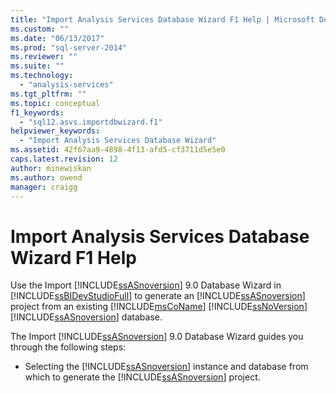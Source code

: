 ```yaml
---
title: "Import Analysis Services Database Wizard F1 Help | Microsoft Docs"
ms.custom: ""
ms.date: "06/13/2017"
ms.prod: "sql-server-2014"
ms.reviewer: ""
ms.suite: ""
ms.technology: 
  - "analysis-services"
ms.tgt_pltfrm: ""
ms.topic: conceptual
f1_keywords: 
  - "sql12.asvs.importdbwizard.f1"
helpviewer_keywords: 
  - "Import Analysis Services Database Wizard"
ms.assetid: 42f67aa9-4898-4f13-afd5-cf3711d5e5e0
caps.latest.revision: 12
author: minewiskan
ms.author: owend
manager: craigg
---
```

# Import Analysis Services Database Wizard F1 Help
  Use the Import [!INCLUDE[ssASnoversion](../includes/ssasnoversion-md.md)] 9.0 Database Wizard in [!INCLUDE[ssBIDevStudioFull](../includes/ssbidevstudiofull-md.md)] to generate an [!INCLUDE[ssASnoversion](../includes/ssasnoversion-md.md)] project from an existing [!INCLUDE[msCoName](../includes/msconame-md.md)] [!INCLUDE[ssNoVersion](../includes/ssnoversion-md.md)] [!INCLUDE[ssASnoversion](../includes/ssasnoversion-md.md)] database.  
  
 The Import [!INCLUDE[ssASnoversion](../includes/ssasnoversion-md.md)] 9.0 Database Wizard guides you through the following steps:  
  
-   Selecting the [!INCLUDE[ssASnoversion](../includes/ssasnoversion-md.md)] instance and database from which to generate the [!INCLUDE[ssASnoversion](../includes/ssasnoversion-md.md)] project.  
  
  
